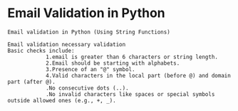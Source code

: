 # Email Validation in Python

    Email validation in Python (Using String Functions)

    Email validation necessary validation
    Basic checks include:
                1.email is greater than 6 characters or string length.
                2.Email should be starting with alphabets.
                3.Presence of an "@" symbol.
                4.Valid characters in the local part (before @) and domain part (after @).
                .No consecutive dots (..).
                .No invalid characters like spaces or special symbols outside allowed ones (e.g., +, _).